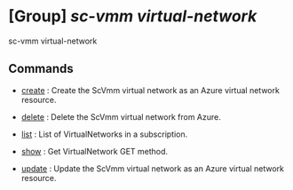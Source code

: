 # [Group] _sc-vmm virtual-network_

sc-vmm virtual-network

## Commands

- [create](/Commands/sc-vmm/virtual-network/_create.md)
: Create the ScVmm virtual network as an Azure virtual network resource.

- [delete](/Commands/sc-vmm/virtual-network/_delete.md)
: Delete the ScVmm virtual network from Azure.

- [list](/Commands/sc-vmm/virtual-network/_list.md)
: List of VirtualNetworks in a subscription.

- [show](/Commands/sc-vmm/virtual-network/_show.md)
: Get VirtualNetwork GET method.

- [update](/Commands/sc-vmm/virtual-network/_update.md)
: Update the ScVmm virtual network as an Azure virtual network resource.
